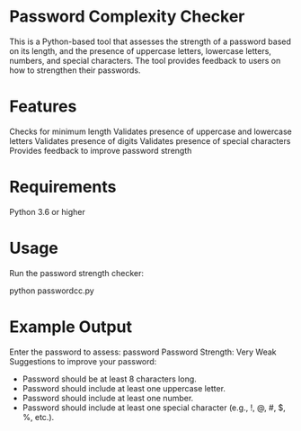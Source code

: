 
# Password Complexity Checker
This is a Python-based tool that assesses the strength of a password based on its length, and the presence of uppercase letters, lowercase letters, numbers, and special characters. The tool provides feedback to users on how to strengthen their passwords.

# Features
Checks for minimum length
Validates presence of uppercase and lowercase letters
Validates presence of digits
Validates presence of special characters
Provides feedback to improve password strength

# Requirements
Python 3.6 or higher

# Usage
Run the password strength checker: 

python passwordcc.py

# Example Output
Enter the password to assess: password
Password Strength: Very Weak
Suggestions to improve your password:
 - Password should be at least 8 characters long.
 - Password should include at least one uppercase letter.
 - Password should include at least one number.
 - Password should include at least one special character (e.g., !, @, #, $, %, etc.).
